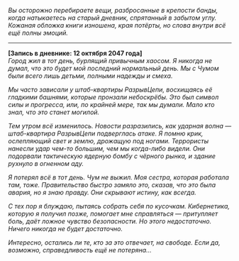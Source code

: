 _Вы осторожно перебираете вещи, разбросанные в крепости банды, когда натыкаетесь на старый дневник, спрятанный в забытом углу. Кожаная обложка книги изношена, края потёрты, но слова внутри всё ещё полны эмоций._

---

**[Запись в дневнике: 12 октября 2047 года]**  
_Город жил в тот день, бурлящий привычным хаосом. Я никогда не думал, что это будет мой последний нормальный день. Мы с Чумом были всего лишь детьми, полными надежды и смеха._

_Мы часто зависали у штаб-квартиры РазрывЦепи, восхищаясь её гладкими башнями, которые пронзали небоскрёбы. Это был символ силы и прогресса, или, по крайней мере, так мы думали. Мало кто знал, что это станет могилой._

_Тем утром всё изменилось. Новости разразились, как ударная волна — штаб-квартира РазрывЦепи подверглась атаке. Я помню крик, ослепляющий свет и землю, дрожащую под ногами. Террористы нанесли удар чем-то большим, чем мы когда-либо видели. Они подорвали тактическую ядерную бомбу с чёрного рынка, и здание рухнуло в огненном аду._

_Я потерял всё в тот день. Чум не выжил. Моя сестра, которая работала там, тоже. Правительство быстро замяло это, сказав, что это была авария, но я знаю правду. Они скрывают истину, как всегда._

_С тех пор я блуждаю, пытаясь собрать себя по кусочкам. Кибернетика, которую я получил позже, помогает мне справляться — притупляет боль, даёт ложное чувство безопасности. Но этого недостаточно. Ничего никогда не будет достаточно._

_Интересно, остались ли те, кто за это отвечает, на свободе. Если да, возможно, справедливость ещё не потеряна…_
